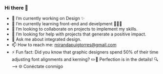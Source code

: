 ### Hi there 👋

- 🔭 I’m currently working on Design ✨
- 🌱 I’m currently learning front-end and develpment 👩🏽‍💻
- 👯 I’m looking to collaborate on projects to implement my skills. 
- 🤔 I’m looking for help with  projects that generate a positive impact.
- 💬 Ask me about integrated design.
- 📫 How to reach me: mirandapuigtorres@gmail.com
- ⚡ Fun fact: Did you know that graphic designers spend 50% of their time adjusting font alignments and kerning? ✏️📏 Perfection is in the details! 🔍
-->
🌐 Conéctate conmigo
